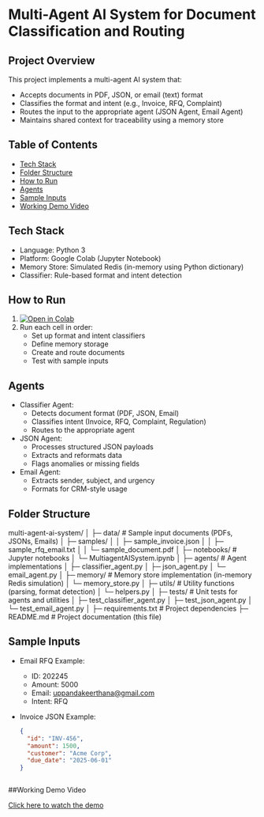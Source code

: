 # Multi-Agent AI System for Document Classification and Routing

## Project Overview

This project implements a multi-agent AI system that:
- Accepts documents in PDF, JSON, or email (text) format
- Classifies the format and intent (e.g., Invoice, RFQ, Complaint)
- Routes the input to the appropriate agent (JSON Agent, Email Agent)
- Maintains shared context for traceability using a memory store

## Table of Contents
- [Tech Stack](#-tech-stack)
- [Folder Structure](#-folder-structure)
- [How to Run](#-how-to-run)
- [Agents](#-agents)
- [Sample Inputs](#-sample-inputs)
- [Working Demo Video](#-working-demo-video)


## Tech Stack
- Language: Python 3
- Platform: Google Colab (Jupyter Notebook)
- Memory Store: Simulated Redis (in-memory using Python dictionary)
- Classifier: Rule-based format and intent detection

## How to Run
1. [![Open in Colab](https://colab.research.google.com/assets/colab-badge.svg)](https://colab.research.google.com/github/Keerthana-Uppanda/Multi_Agent_Ai_System/blob/main/MultiagentAISystem.ipynb)
2. Run each cell in order:
   - Set up format and intent classifiers
   - Define memory storage
   - Create and route documents
   - Test with sample inputs

## Agents
- Classifier Agent: 
  - Detects document format (PDF, JSON, Email)
  - Classifies intent (Invoice, RFQ, Complaint, Regulation)
  - Routes to the appropriate agent
- JSON Agent: 
  - Processes structured JSON payloads
  - Extracts and reformats data
  - Flags anomalies or missing fields
- Email Agent: 
  - Extracts sender, subject, and urgency
  - Formats for CRM-style usage

## Folder Structure
multi-agent-ai-system/
│
├─ data/                   # Sample input documents (PDFs, JSONs, Emails)
│   ├─ samples/
│   │   ├─ sample_invoice.json
│   │   ├─ sample_rfq_email.txt
│   │   └─ sample_document.pdf
│
├─ notebooks/              # Jupyter notebooks
│   └─ MultiagentAISystem.ipynb
│
├─ agents/                 # Agent implementations
│   ├─ classifier_agent.py
│   ├─ json_agent.py
│   └─ email_agent.py
│
├─ memory/                 # Memory store implementation (in-memory Redis simulation)
│   └─ memory_store.py
│
├─ utils/                  # Utility functions (parsing, format detection)
│   └─ helpers.py
│
├─ tests/                  # Unit tests for agents and utilities
│   ├─ test_classifier_agent.py
│   ├─ test_json_agent.py
│   └─ test_email_agent.py
│
├─ requirements.txt        # Project dependencies
├─ README.md               # Project documentation (this file)


## Sample Inputs
- Email RFQ Example:
  - ID: 202245
  - Amount: 5000
  - Email: uppandakeerthana@gmail.com
  - Intent: RFQ

- Invoice JSON Example:
  ```json
  {
    "id": "INV-456",
    "amount": 1500,
    "customer": "Acme Corp",
    "due_date": "2025-06-01"
  }



##Working Demo Video

[Click here to watch the demo](https://drive.google.com/file/d/1QzhUZGRfBy5NNxwKnJ8mK8BE1PYX-nMh/view?usp=drivesdk)